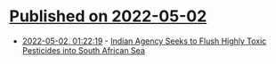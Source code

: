 # [Published on 2022-05-02](index.md)

* [2022-05-02, 01:22:19](https://news.ycombinator.com/item?id=31230434) - [Indian Agency Seeks to Flush Highly Toxic Pesticides into South African Sea](https://gcaptain.com/indian-agency-seeks-to-flush-highly-toxic-pesticides-into-south-african-sea/)
